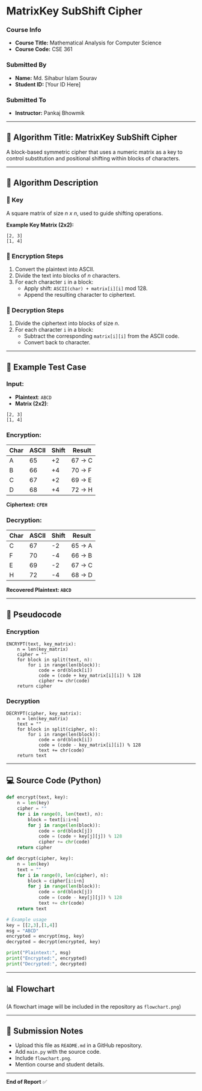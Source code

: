 # MatrixKey SubShift Cipher

### Course Info

- **Course Title:** Mathematical Analysis for Computer Science
- **Course Code:** CSE 361

### Submitted By

- **Name:** Md. Sihabur Islam Sourav
- **Student ID:** [Your ID Here]

### Submitted To

- **Instructor:** Pankaj Bhowmik

---

## 🔐 Algorithm Title: MatrixKey SubShift Cipher

A block-based symmetric cipher that uses a numeric matrix as a key to control substitution and positional shifting within blocks of characters.

---

## 🧩 Algorithm Description

### 🔸 Key

A square matrix of size *n x n*, used to guide shifting operations.

**Example Key Matrix (2x2):**

```
[2, 3]
[1, 4]
```

### 🔸 Encryption Steps

1. Convert the plaintext into ASCII.
2. Divide the text into blocks of *n* characters.
3. For each character `i` in a block:
   - Apply shift: `ASCII(char) + matrix[i][i]` mod 128.
   - Append the resulting character to ciphertext.

### 🔸 Decryption Steps

1. Divide the ciphertext into blocks of size *n*.
2. For each character `i` in a block:
   - Subtract the corresponding `matrix[i][i]` from the ASCII code.
   - Convert back to character.

---

## 🧪 Example Test Case

### Input:

- **Plaintext**: `ABCD`
- **Matrix (2x2)**:

```
[2, 3]
[1, 4]
```

### Encryption:

| Char | ASCII | Shift | Result |
| ---- | ----- | ----- | ------ |
| A    | 65    | +2    | 67 → C |
| B    | 66    | +4    | 70 → F |
| C    | 67    | +2    | 69 → E |
| D    | 68    | +4    | 72 → H |

**Ciphertext: `CFEH`**

### Decryption:

| Char | ASCII | Shift | Result |
| ---- | ----- | ----- | ------ |
| C    | 67    | -2    | 65 → A |
| F    | 70    | -4    | 66 → B |
| E    | 69    | -2    | 67 → C |
| H    | 72    | -4    | 68 → D |

**Recovered Plaintext: `ABCD`**

---

## 🔣 Pseudocode

### Encryption

```text
ENCRYPT(text, key_matrix):
    n = len(key_matrix)
    cipher = ""
    for block in split(text, n):
        for i in range(len(block)):
            code = ord(block[i])
            code = (code + key_matrix[i][i]) % 128
            cipher += chr(code)
    return cipher
```

### Decryption

```text
DECRYPT(cipher, key_matrix):
    n = len(key_matrix)
    text = ""
    for block in split(cipher, n):
        for i in range(len(block)):
            code = ord(block[i])
            code = (code - key_matrix[i][i]) % 128
            text += chr(code)
    return text
```

---

## 💻 Source Code (Python)

```python
def encrypt(text, key):
    n = len(key)
    cipher = ""
    for i in range(0, len(text), n):
        block = text[i:i+n]
        for j in range(len(block)):
            code = ord(block[j])
            code = (code + key[j][j]) % 128
            cipher += chr(code)
    return cipher

def decrypt(cipher, key):
    n = len(key)
    text = ""
    for i in range(0, len(cipher), n):
        block = cipher[i:i+n]
        for j in range(len(block)):
            code = ord(block[j])
            code = (code - key[j][j]) % 128
            text += chr(code)
    return text

# Example usage
key = [[2,3],[1,4]]
msg = "ABCD"
encrypted = encrypt(msg, key)
decrypted = decrypt(encrypted, key)

print("Plaintext:", msg)
print("Encrypted:", encrypted)
print("Decrypted:", decrypted)
```

---

## 📊 Flowchart

(A flowchart image will be included in the repository as `flowchart.png`)

---

## 📁 Submission Notes

- Upload this file as `README.md` in a GitHub repository.
- Add `main.py` with the source code.
- Include `flowchart.png`.
- Mention course and student details.

---

**End of Report** ✅
